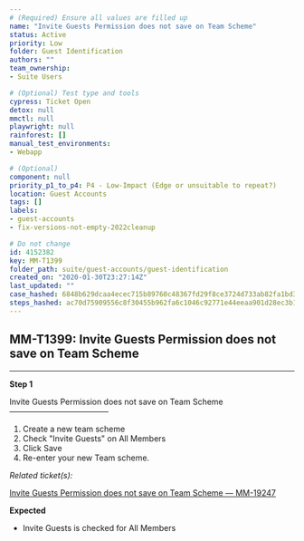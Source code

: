 ```yaml
---
# (Required) Ensure all values are filled up
name: "Invite Guests Permission does not save on Team Scheme"
status: Active
priority: Low
folder: Guest Identification
authors: ""
team_ownership: 
- Suite Users

# (Optional) Test type and tools
cypress: Ticket Open
detox: null
mmctl: null
playwright: null
rainforest: []
manual_test_environments: 
- Webapp

# (Optional)
component: null
priority_p1_to_p4: P4 - Low-Impact (Edge or unsuitable to repeat?)
location: Guest Accounts
tags: []
labels: 
- guest-accounts
- fix-versions-not-empty-2022cleanup

# Do not change
id: 4152382
key: MM-T1399
folder_path: suite/guest-accounts/guest-identification
created_on: "2020-01-30T23:27:14Z"
last_updated: ""
case_hashed: 6848b629dcaa4ecec715b89760c48367fd29f8ce3724d733ab82fa1bd3808106a3206ba25642e19a01c416c1305cebed
steps_hashed: ac70d75909556c8f30455b962fa6c1046c92771e44eeaa901d28ec3b1726fb1a84a0ccefdbbd2319c2e3958117715fc2
---
```


## MM-T1399: Invite Guests Permission does not save on Team Scheme

---

**Step 1**

Invite Guests Permission does not save on Team Scheme\
–––––––––––––––––––––––––

1. Create a new team scheme
2. Check "Invite Guests" on All Members
3. Click Save
4. Re-enter your new Team scheme.

_Related ticket(s):_

[Invite Guests Permission does not save on Team Scheme — MM-19247](https://mattermost.atlassian.net/browse/MM-19247)

**Expected**

- Invite Guests is checked for All Members
